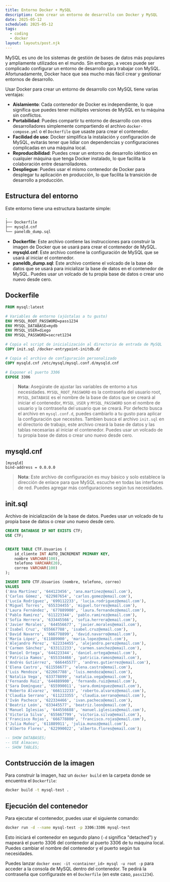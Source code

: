 ```yaml
---
title: Entorno Docker + MySQL
description: Como crear un entorno de desarrollo con Docker y MySQL
date: 2025-05-12
scheduled: 2025-05-12
tags:
  - coding
  - docker
layout: layouts/post.njk
---
```


MySQL es uno de los sistemas de gestión de bases de datos más populares y ampliamente utilizados en el mundo. Sin embargo, a veces puede ser complicado configurar un entorno de desarrollo para trabajar con MySQL. Afortunadamente, Docker hace que sea mucho más fácil crear y gestionar entornos de desarrollo.

Usar Docker para crear un entorno de desarrollo con MySQL tiene varias ventajas:

- **Aislamiento**: Cada contenedor de Docker es independiente, lo que significa que puedes tener múltiples versiones de MySQL en tu máquina sin conflictos.
- **Portabilidad**: Puedes compartir tu entorno de desarrollo con otros desarrolladores simplemente compartiendo el archivo `docker-compose.yml` o el `Dockerfile` que usaste para crear el contenedor.
- **Facilidad de uso**: Docker simplifica la instalación y configuración de MySQL, evitarás tener que lidiar con dependencias y configuraciones complicadas en una máquina local.
- **Reproducibilidad**: Puedes crear un entorno de desarrollo idéntico en cualquier máquina que tenga Docker instalado, lo que facilita la colaboración entre desarrolladores.
- **Despliegue**: Puedes usar el mismo contenedor de Docker para desplegar tu aplicación en producción, lo que facilita la transición de desarrollo a producción.

## Estructura del entorno

Este entorno tiene una estructura bastante simple:

```bash
.
├── Dockerfile
├── mysqld.cnf
└── paneldb_dump.sql
```

- **Dockerfile**: Este archivo contiene las instrucciones para construir la imagen de Docker que se usará para crear el contenedor de MySQL.
- **mysqld.cnf**: Este archivo contiene la configuración de MySQL que se usará al iniciar el contenedor.
- **paneldb_dump.sql**: Este archivo contiene el volcado de la base de datos que se usará para inicializar la base de datos en el contenedor de MySQL. Puedes usar un volcado de tu propia base de datos o crear uno nuevo desde cero.

## Dockerfile

```dockerfile
FROM mysql:latest

# Variables de entorno (ajústalas a tu gusto)
ENV MYSQL_ROOT_PASSWORD=pass1234
ENV MYSQL_DATABASE=mydb
ENV MYSQL_USER=diego
ENV MYSQL_PASSWORD=secret1234

# Copia el script de inicialización al directorio de entrada de MySQL
COPY init.sql /docker-entrypoint-initdb.d/

# Copia el archivo de configuración personalizado
COPY mysqld.cnf /etc/mysql/mysql.conf.d/mysqld.cnf

# Exponer el puerto 3306
EXPOSE 3306
```

> **Nota**: Asegúrate de ajustar las variables de entorno a tus necesidades. `MYSQL_ROOT_PASSWORD` es la contraseña del usuario root, `MYSQL_DATABASE` es el nombre de la base de datos que se creará al iniciar el contenedor, `MYSQL_USER` y `MYSQL_PASSWORD` son el nombre de usuario y la contraseña del usuario que se creará.
> Por defecto busca el archivo en `mysql.conf.d`, puedes cambiarlo a tu gusto para aplicar la configuración que necesites.
> Tambien busca el archivo `init.sql` en el directorio de trabajo, este archivo creará la base de datos y las tablas necesarias al iniciar el contenedor. Puedes usar un volcado de tu propia base de datos o crear uno nuevo desde cero.

## mysqld.cnf

```
[mysqld]
bind-address = 0.0.0.0
```

> **Nota**: Este archivo de configuración es muy básico y solo establece la dirección de enlace para que MySQL escuche en todas las interfaces de red. Puedes agregar más configuraciones según tus necesidades.

## init.sql

Archivo de inicialización de la base de datos. Puedes usar un volcado de tu propia base de datos o crear uno nuevo desde cero.

```sql
CREATE DATABASE IF NOT EXISTS CTF;
USE CTF;


CREATE TABLE CTF.Usuarios (
    id_cliente INT AUTO_INCREMENT PRIMARY KEY,
    nombre VARCHAR(100),
    telefono VARCHAR(20),
    correo VARCHAR(100)
);

INSERT INTO CTF.Usuarios (nombre, telefono, correo)
VALUES 
('Ana Martínez', '644123456', 'ana.martinez@email.com'),
('Carlos Gómez', '622987654', 'carlos.gomez@email.com'),
('Lucía Rodríguez', '699112233', 'lucia.rodriguez@email.com'),
('Miguel Torres', '655334455', 'miguel.torres@email.com'),
('Laura Fernández', '677889900', 'laura.fernandez@email.com'),
('Pablo Ramírez', '611223344', 'pablo.ramirez@email.com'),
('Sofía Herrera', '633445566', 'sofia.herrera@email.com'),
('Javier Morales', '644556677', 'javier.morales@email.com'),
('Isabel Cruz', '655667788', 'isabel.cruz@email.com'),
('David Navarro', '666778899', 'david.navarro@email.com'),
('María López', '611889900', 'maria.lopez@email.com'),
('Alejandro Pérez', '622334455', 'alejandro.perez@email.com'),
('Carmen Sánchez', '633112233', 'carmen.sanchez@email.com'),
('Daniel Ortega', '644223344', 'daniel.ortega@email.com'),
('Patricia Ramos', '655334466', 'patricia.ramos@email.com'),
('Andrés Gutiérrez', '666445577', 'andres.gutierrez@email.com'),
('Elena Castro', '611556677', 'elena.castro@email.com'),
('Luis Mendoza', '622667788', 'luis.mendoza@email.com'),
('Natalia Vega', '633778899', 'natalia.vega@email.com'),
('Fernando Ruiz', '644889900', 'fernando.ruiz@email.com'),
('Sara Domínguez', '655990011', 'sara.dominguez@email.com'),
('Roberto Álvarez', '666112233', 'roberto.alvarez@email.com'),
('Claudia Serrano', '611223355', 'claudia.serrano@email.com'),
('Iván Pacheco', '622334466', 'ivan.pacheco@email.com'),
('Beatriz León', '633445577', 'beatriz.leon@email.com'),
('Manuel Iglesias', '644556688', 'manuel.iglesias@email.com'),
('Victoria Silva', '655667799', 'victoria.silva@email.com'),
('Francisco Rojas', '666778800', 'francisco.rojas@email.com'),
('Julia Muñoz', '611889911', 'julia.munoz@email.com'),
('Alberto Flores', '622990022', 'alberto.flores@email.com');

-- SHOW DATABASES;
-- USE Almacen;
-- SHOW TABLES;
```

## Contstrucción de la imagen

Para construir la imagen, haz un `docker build` en la carpeta donde se encuentra el `Dockerfile`:

```bash
docker build -t mysql-test .
```

## Ejecución del contenedor
Para ejecutar el contenedor, puedes usar el siguiente comando:

```bash
docker run -d --name mysql-test -p 3306:3306 mysql-test
```

Esto iniciará el contenedor en segundo plano (`-d` significa "detached") y mapeará el puerto 3306 del contenedor al puerto 3306 de tu máquina local. Puedes cambiar el nombre del contenedor y el puerto según tus necesidades.

Puedes lanzar `docker exec -it <container_id> mysql -u root -p` para acceder a la consola de MySQL dentro del contenedor. Te pedirá la contraseña que configuraste en el `Dockerfile` (en este caso, `pass1234`).